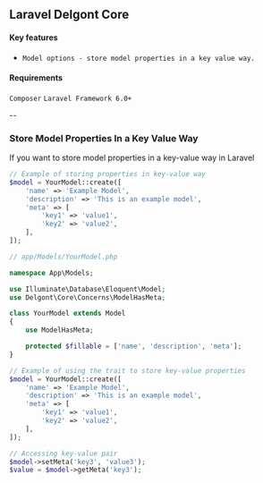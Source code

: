 
## Laravel Delgont Core

#### Key features
- `Model options - store model properties in a key value way.`

####  Requirements
`Composer` `Laravel Framework 6.0+`

--
### Store Model Properties In a Key Value Way

If you want to store model properties in a key-value way in Laravel

```php
// Example of storing properties in key-value way
$model = YourModel::create([
    'name' => 'Example Model',
    'description' => 'This is an example model',
    'meta' => [
        'key1' => 'value1',
        'key2' => 'value2',
    ],
]);
```

```php
// app/Models/YourModel.php

namespace App\Models;

use Illuminate\Database\Eloquent\Model;
use Delgont\Core\Concerns\ModelHasMeta;

class YourModel extends Model
{
    use ModelHasMeta;

    protected $fillable = ['name', 'description', 'meta'];
}
```

```php
// Example of using the trait to store key-value properties
$model = YourModel::create([
    'name' => 'Example Model',
    'description' => 'This is an example model',
    'meta' => [
        'key1' => 'value1',
        'key2' => 'value2',
    ],
]);

// Accessing key-value pair
$model->setMeta('key3', 'value3');
$value = $model->getMeta('key3');
```